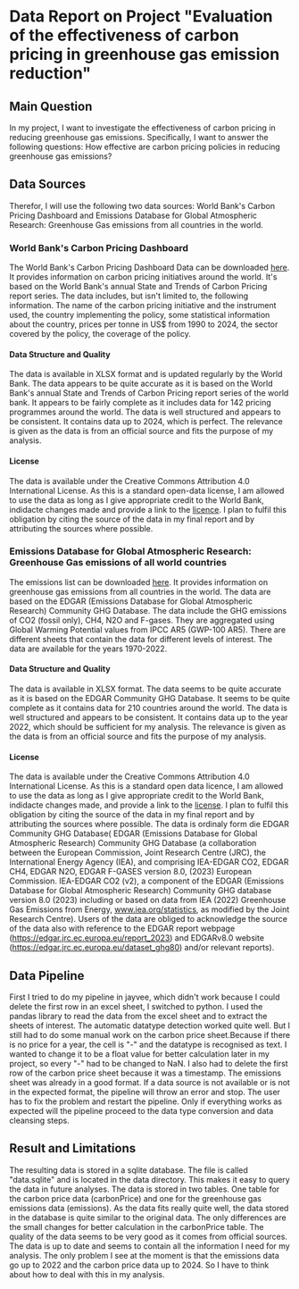 # Data Report on Project "Evaluation of the effectiveness of carbon pricing in greenhouse gas emission reduction"
## Main Question
In my project, I want to investigate the effectiveness of carbon pricing in reducing greenhouse gas emissions. Specifically, I want to answer the following questions:
How effective are carbon pricing policies in reducing greenhouse gas emissions?
## Data Sources
Therefor, I will use the following two data sources: World Bank's Carbon Pricing Dashboard and Emissions Database for Global Atmospheric Research: Greenhouse Gas emissions from all countries in the world.
### World Bank's Carbon Pricing Dashboard 
The World Bank's Carbon Pricing Dashboard Data can be downloaded [here](https://dev-rad-carbon-pricing.pantheonsite.io/sites/default/files/data-latest.xlsx). It 
provides information on carbon pricing initiatives around the world. It's based on the World Bank's annual State and Trends of Carbon Pricing report series. The data includes, but isn't limited to, the following information.
The name of the carbon pricing initiative and the instrument used, the country implementing the policy, some statistical information about the country, prices per tonne in US$ from 1990 to 2024, the sector covered by the policy, the coverage of the policy.
#### Data Structure and Quality
The data is available in XLSX format and is updated regularly by the World Bank. The data appears to be quite accurate as it is based on the World Bank's annual State and Trends of Carbon Pricing report series of the world bank. It appears to be fairly complete as it includes data for 142 pricing programmes around the world. The data is well structured and appears to be consistent. It contains data up to 2024, which is perfect. The relevance is given as the data is from an official source and fits the purpose of my analysis.
#### License
The data is available under the Creative Commons Attribution 4.0 International License. As this is a standard open-data license, I am allowed to use the data as long as I give appropriate credit to the World Bank, indidacte changes made and provide a link to the [licence](https://datacatalog.worldbank.org/public-licenses?fragment=cc). I plan to fulfil this obligation by citing the source of the data in my final report and by attributing the sources where possible.

### Emissions Database for Global Atmospheric Research: Greenhouse Gas emissions of all world countries
The emissions  list can be downloaded [here](https://edgar.jrc.ec.europa.eu/booklet/EDGARv8.0_FT2022_GHG_booklet_2023.xlsx). It provides information on greenhouse gas emissions from all countries in the world. The data are based on the EDGAR (Emissions Database for Global Atmospheric Research) Community GHG Database. The data include the GHG emissions of CO2 (fossil only), CH4, N2O and F-gases. They are aggregated using Global Warming Potential values from IPCC AR5 (GWP-100 AR5). There are different sheets that contain the data for different levels of interest. The data are available for the years 1970-2022.
#### Data Structure and Quality
The data is available in XLSX format. The data seems to be quite accurate as it is based on the EDGAR Community GHG Database. It seems to be quite complete as it contains data for 210 countries around the world. The data is well structured and appears to be consistent. It contains data up to the year 2022, which should be sufficient for my analysis. The relevance is given as the data is from an official source and fits the purpose of my analysis. 
#### License
The data is available under the Creative Commons Attribution 4.0 International License. As this is a standard open data licence, I am allowed to use the data as long as I give appropriate credit to the World Bank, indidacte changes made, and provide a link to the [license](https://creativecommons.org/licenses/by/4.0/). I plan to fulfil this obligation by citing the source of the data in my final report and by attributing the sources where possible.
The data is ordinaly form die EDGAR Community GHG Database( EDGAR (Emissions Database for Global Atmospheric Research) Community GHG Database (a collaboration between the European Commission, Joint Research Centre (JRC), the International Energy Agency (IEA), and comprising IEA-EDGAR CO2, EDGAR CH4, EDGAR N2O, EDGAR F-GASES version 8.0, (2023) European Commission.
IEA-EDGAR CO2 (v2), a component of the EDGAR (Emissions Database for Global Atmospheric Research) Community GHG database version 8.0 (2023) including or based on data from IEA (2022) Greenhouse Gas Emissions from Energy, www.iea.org/statistics, as modified by the Joint Research Centre).
Users of the data are obliged to acknowledge the source of the data also with reference to the EDGAR report webpage (https://edgar.jrc.ec.europa.eu/report_2023) and EDGARv8.0 website (https://edgar.jrc.ec.europa.eu/dataset_ghg80) and/or relevant reports). 

## Data Pipeline
First I tried to do my pipeline in jayvee, which didn't work because I could delete the first row in an excel sheet, I switched to python. I used the pandas library to read the data from the excel sheet and to extract the sheets of interest. The automatic datatype detection worked quite well. But I still had to do some manual work on the carbon price sheet.Because if there is no price for a year, the cell is "-" and the datatype is recognised as text. I wanted to change it to be a float value for better calculation later in my project, so every "-" had to be changed to NaN. I also had to delete the first row of the carbon price sheet because it was a timestamp. The emissions sheet was already in a good format. If a data source is not available or is not in the expected format, the pipeline will throw an error and stop. The user has to fix the problem and restart the pipeline. Only if everything works as expected will the pipeline proceed to the data type conversion and data cleansing steps.

## Result and Limitations
The resulting data is stored in a sqlite database. The file is called "data.sqlite" and is located in the data directory. This makes it easy to query the data in future analyses. The data is stored in two tables. One table for the carbon price data (carbonPrice) and one for the greenhouse gas emissions data (emissions). 
As the data fits really quite well, the data stored in the database is quite similar to the original data. The only differences are the small changes for better calculation in the carbonPrice table. The quality of the data seems to be very good as it comes from official sources. The data is up to date and seems to contain all the information I need for my analysis. The only problem I see at the moment is that the emissions data go up to 2022 and the carbon price data up to 2024. So I have to think about how to deal with this in my analysis.